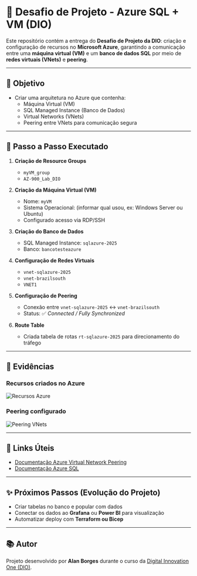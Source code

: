 # 🚀 Desafio de Projeto - Azure SQL + VM (DIO)

Este repositório contém a entrega do **Desafio de Projeto da DIO**: criação e configuração de recursos no **Microsoft Azure**, garantindo a comunicação entre uma **máquina virtual (VM)** e um **banco de dados SQL** por meio de **redes virtuais (VNets)** e **peering**.

---

## 📌 Objetivo
- Criar uma arquitetura no Azure que contenha:
  - Máquina Virtual (VM)
  - SQL Managed Instance (Banco de Dados)
  - Virtual Networks (VNets)
  - Peering entre VNets para comunicação segura

---

## 🔧 Passo a Passo Executado

1. **Criação de Resource Groups**
   - `myVM_group`
   - `AZ-900_Lab_DIO`

2. **Criação da Máquina Virtual (VM)**
   - Nome: `myVM`
   - Sistema Operacional: (informar qual usou, ex: Windows Server ou Ubuntu)
   - Configurado acesso via RDP/SSH

3. **Criação do Banco de Dados**
   - SQL Managed Instance: `sqlazure-2025`
   - Banco: `bancotesteazure`

4. **Configuração de Redes Virtuais**
   - `vnet-sqlazure-2025`
   - `vnet-brazilsouth`
   - `VNET1`

5. **Configuração de Peering**
   - Conexão entre `vnet-sqlazure-2025` ↔ `vnet-brazilsouth`
   - Status: ✅ *Connected / Fully Synchronized*

6. **Route Table**
   - Criada tabela de rotas `rt-sqlazure-2025` para direcionamento do tráfego

---

## 📸 Evidências
### Recursos criados no Azure
![Recursos Azure](./imagens/recursos-azure.png)

### Peering configurado
![Peering VNets](./imagens/peering-vnets.png)

---

## 🔗 Links Úteis
- [Documentação Azure Virtual Network Peering](https://learn.microsoft.com/pt-br/azure/virtual-network/virtual-network-peering-overview)
- [Documentação Azure SQL](https://learn.microsoft.com/pt-br/azure/azure-sql/)

---

## ✨ Próximos Passos (Evolução do Projeto)
- Criar tabelas no banco e popular com dados
- Conectar os dados ao **Grafana** ou **Power BI** para visualização
- Automatizar deploy com **Terraform ou Bicep**

---

## 📚 Autor
Projeto desenvolvido por **Alan Borges** durante o curso da [Digital Innovation One (DIO)](https://www.dio.me/).

